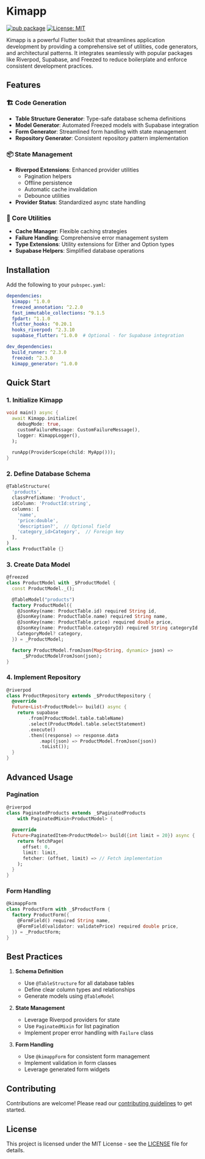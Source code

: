 # Kimapp

[![pub package](https://img.shields.io/pub/v/kimapp.svg)](https://pub.dev/packages/kimapp)
[![License: MIT](https://img.shields.io/badge/License-MIT-blue.svg)](LICENSE)

Kimapp is a powerful Flutter toolkit that streamlines application development by providing a comprehensive set of utilities, code generators, and architectural patterns. It integrates seamlessly with popular packages like Riverpod, Supabase, and Freezed to reduce boilerplate and enforce consistent development practices.

## Features

### 🏗️ Code Generation
- **Table Structure Generator**: Type-safe database schema definitions
- **Model Generator**: Automated Freezed models with Supabase integration
- **Form Generator**: Streamlined form handling with state management
- **Repository Generator**: Consistent repository pattern implementation

### 📦 State Management
- **Riverpod Extensions**: Enhanced provider utilities
  - Pagination helpers
  - Offline persistence
  - Automatic cache invalidation
  - Debounce utilities
- **Provider Status**: Standardized async state handling

### 🔧 Core Utilities
- **Cache Manager**: Flexible caching strategies
- **Failure Handling**: Comprehensive error management system
- **Type Extensions**: Utility extensions for Either and Option types
- **Supabase Helpers**: Simplified database operations

## Installation

Add the following to your `pubspec.yaml`:

```yaml
dependencies:
  kimapp: ^1.0.0
  freezed_annotation: ^2.2.0
  fast_immutable_collections: ^9.1.5
  fpdart: ^1.1.0
  flutter_hooks: ^0.20.1
  hooks_riverpod: ^2.3.10
  supabase_flutter: ^1.0.0  # Optional - for Supabase integration

dev_dependencies:
  build_runner: ^2.3.0
  freezed: ^2.3.0
  kimapp_generator: ^1.0.0
```

## Quick Start

### 1. Initialize Kimapp

```dart
void main() async {
  await Kimapp.initialize(
    debugMode: true,
    customFailureMessage: CustomFailureMessage(),
    logger: KimappLogger(),
  );
  
  runApp(ProviderScope(child: MyApp()));
}
```

### 2. Define Database Schema

```dart
@TableStructure(
  'products',
  classPrefixName: 'Product',
  idColumn: 'ProductId:string',
  columns: [
    'name',
    'price:double',
    'description?',  // Optional field
    'category_id>Category',  // Foreign key
  ],
)
class ProductTable {}
```

### 3. Create Data Model

```dart
@freezed
class ProductModel with _$ProductModel {
  const ProductModel._();

  @TableModel("products")
  factory ProductModel({
    @JsonKey(name: ProductTable.id) required String id,
    @JsonKey(name: ProductTable.name) required String name,
    @JsonKey(name: ProductTable.price) required double price,
    @JsonKey(name: ProductTable.categoryId) required String categoryId,
    CategoryModel? category,
  }) = _ProductModel;

  factory ProductModel.fromJson(Map<String, dynamic> json) => 
      _$ProductModelFromJson(json);
}
```

### 4. Implement Repository

```dart
@riverpod
class ProductRepository extends _$ProductRepository {
  @override
  Future<List<ProductModel>> build() async {
    return supabase
        .from(ProductModel.table.tableName)
        .select(ProductModel.table.selectStatement)
        .execute()
        .then((response) => response.data
            .map((json) => ProductModel.fromJson(json))
            .toList());
  }
}
```

## Advanced Usage

### Pagination

```dart
@riverpod
class PaginatedProducts extends _$PaginatedProducts 
    with PaginatedMixin<ProductModel> {
  
  @override
  Future<PaginatedItem<ProductModel>> build({int limit = 20}) async {
    return fetchPage(
      offset: 0,
      limit: limit,
      fetcher: (offset, limit) => // Fetch implementation
    );
  }
}
```

### Form Handling

```dart
@kimappForm
class ProductForm with _$ProductForm {
  factory ProductForm({
    @FormField() required String name,
    @FormField(validator: validatePrice) required double price,
  }) = _ProductForm;
}
```

## Best Practices

1. **Schema Definition**
   - Use `@TableStructure` for all database tables
   - Define clear column types and relationships
   - Generate models using `@TableModel`

2. **State Management**
   - Leverage Riverpod providers for state
   - Use `PaginatedMixin` for list pagination
   - Implement proper error handling with `Failure` class

3. **Form Handling**
   - Use `@kimappForm` for consistent form management
   - Implement validation in form classes
   - Leverage generated form widgets

## Contributing

Contributions are welcome! Please read our [contributing guidelines](CONTRIBUTING.md) to get started.

## License

This project is licensed under the MIT License - see the [LICENSE](LICENSE) file for details.
